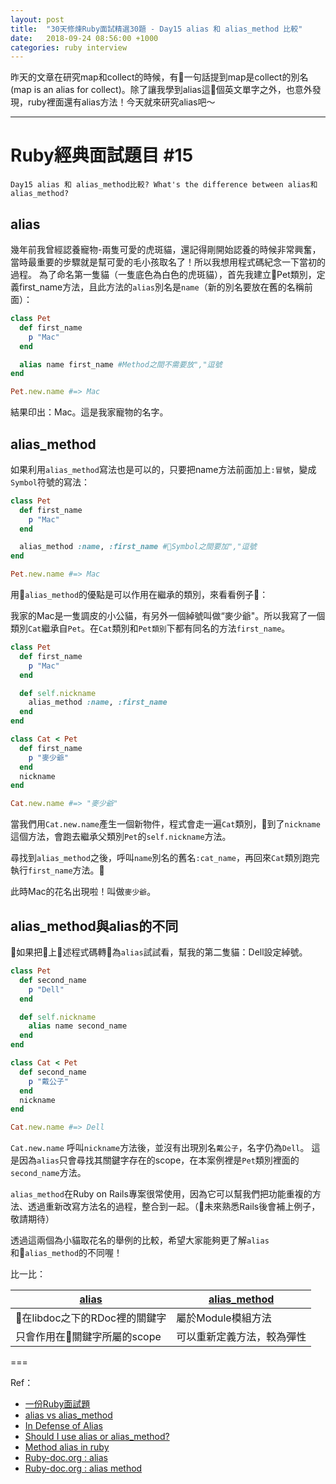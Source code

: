 ```yaml
---
layout: post
title:  "30天修煉Ruby面試精選30題 - Day15 alias 和 alias_method 比較"
date:   2018-09-24 08:56:00 +1000
categories: ruby interview
---
```


昨天的文章在研究map和collect的時候，有一句話提到map是collect的別名 (map is an alias for collect)。除了讓我學到alias這個英文單字之外，也意外發現，ruby裡面還有alias方法！今天就來研究alias吧～

---

# Ruby經典面試題目 #15

`Day15 alias 和 alias_method比較? What's the difference between alias和 alias_method?`

## alias

幾年前我曾經認養寵物-兩隻可愛的虎斑貓，還記得剛開始認養的時候非常興奮，當時最重要的步驟就是幫可愛的毛小孩取名了！所以我想用程式碼紀念一下當初的過程。
為了命名第一隻貓（一隻底色為白色的虎斑貓），首先我建立Pet類別，定義first_name方法，且此方法的`alias`別名是`name`（新的別名要放在舊的名稱前面）：

```ruby
class Pet
  def first_name
    p "Mac"
  end

  alias name first_name #Method之間不需要放","逗號
end

Pet.new.name #=> Mac
```

結果印出：Mac。這是我家寵物的名字。

## alias_method

如果利用`alias_method`寫法也是可以的，只要把name方法前面加上`:冒號`，變成`Symbol`符號的寫法：

```ruby
class Pet
  def first_name
    p "Mac"
  end

  alias_method :name, :first_name #Symbol之間要加","逗號
end

Pet.new.name #=> Mac
```

用`alias_method`的優點是可以作用在繼承的類別，來看看例子🌰：

我家的Mac是一隻調皮的小公貓，有另外一個綽號叫做“麥少爺"。所以我寫了一個類別`Cat`繼承自`Pet`。在`Cat`類別和`Pet類別`下都有同名的方法`first_name`。

```ruby
class Pet
  def first_name
    p "Mac"
  end

  def self.nickname
    alias_method :name, :first_name
  end
end

class Cat < Pet
  def first_name
    p "麥少爺"
  end
  nickname
end

Cat.new.name #=> "麥少爺"
```

當我們用`Cat.new.name`產生一個新物件，程式會走一遍`Cat`類別，到了`nickname`這個方法，會跑去繼承父類別`Pet`的`self.nickname`方法。

尋找到`alias_method`之後，呼叫`name`別名的舊名`:cat_name`，再回來`Cat`類別跑完執行`first_name`方法。

此時Mac的花名出現啦！叫做`麥少爺`。

## alias_method與alias的不同

如果把上述程式碼轉為`alias`試試看，幫我的第二隻貓：Dell設定綽號。

```ruby
class Pet
  def second_name
    p "Dell"
  end

  def self.nickname
    alias name second_name
  end
end

class Cat < Pet
  def second_name
    p "戴公子"
  end
  nickname
end

Cat.new.name #=> Dell

```

`Cat.new.name` 呼叫`nickname`方法後，並沒有出現別名`戴公子`，名字仍為`Dell`。
這是因為`alias`只會尋找其關鍵字存在的scope，在本案例裡是`Pet`類別裡面的`second_name`方法。

`alias_method`在Ruby on Rails專案很常使用，因為它可以幫我們把功能重複的方法、透過重新改寫方法名的過程，整合到一起。（未來熟悉Rails後會補上例子，敬請期待）

透過這兩個為小貓取花名的舉例的比較，希望大家能夠更了解`alias`和`alias_method`的不同喔！

比一比：

[alias](http://ruby-doc.org/stdlib-1.9.1/libdoc/rdoc/rdoc/RDoc/Alias.html) | [alias_method](http://ruby-doc.org/core-2.1.5/Module.html#method-i-alias_method)
------------- | -------------
在libdoc之下的RDoc裡的關鍵字 | 屬於Module模組方法
只會作用在關鍵字所屬的scope | 可以重新定義方法，較為彈性

===

Ref：

* [一份Ruby面試題](https://ruby-china.org/topics/13272) 
* [alias vs alias_method](https://blog.bigbinary.com/2012/01/08/alias-vs-alias-method.html)
* [In Defense of Alias](https://ernie.io/2014/10/23/in-defense-of-alias/)
* [Should I use alias or alias_method?](https://stackoverflow.com/questions/4763121/should-i-use-alias-or-alias-method)
* [Method alias in ruby](https://wikimatze.de/method-alias-in-ruby/)
* [Ruby-doc.org : alias](http://ruby-doc.org/stdlib-1.9.1/libdoc/rdoc/rdoc/RDoc/Alias.html)
* [Ruby-doc.org : alias method](http://ruby-doc.org/core-2.5.1/Module.html#method-i-alias_method)